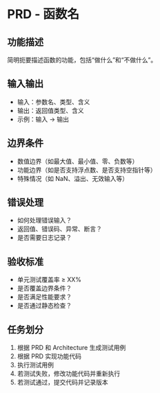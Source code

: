 # PRD - 函数名

## 功能描述
简明扼要描述函数的功能，包括“做什么”和“不做什么”。

## 输入输出
- 输入：参数名、类型、含义
- 输出：返回值类型、含义
- 示例：输入 → 输出

## 边界条件
- 数值边界（如最大值、最小值、零、负数等）
- 功能边界（如是否支持浮点数、是否支持空指针等）
- 特殊情况（如 NaN、溢出、无效输入等）

## 错误处理
- 如何处理错误输入？
- 返回值、错误码、异常、断言？
- 是否需要日志记录？

## 验收标准
- 单元测试覆盖率 ≥ XX%
- 是否覆盖边界条件？
- 是否满足性能要求？
- 是否通过静态检查？

## 任务划分
1. 根据 PRD 和 Architecture 生成测试用例
2. 根据 PRD 实现功能代码
3. 执行测试用例
4. 若测试失败，修改功能代码并重新执行
5. 若测试通过，提交代码并记录版本
